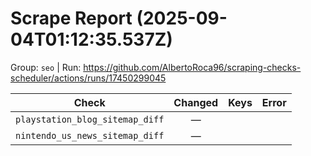 # Scrape Report (2025-09-04T01:12:35.537Z)

Group: `seo`  |  Run: https://github.com/AlbertoRoca96/scraping-checks-scheduler/actions/runs/17450299045

| Check | Changed | Keys | Error |
|---|:---:|:--|:--|
| `playstation_blog_sitemap_diff` | — |  |  |
| `nintendo_us_news_sitemap_diff` | — |  |  |
